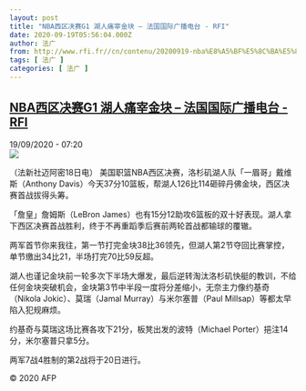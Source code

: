 ```yaml
---
layout: post
title: "NBA西区决赛G1 湖人痛宰金块 – 法国国际广播电台 - RFI"
date: 2020-09-19T05:56:04.000Z
author: 法广
from: http://www.rfi.fr//cn/contenu/20200919-nba%E8%A5%BF%E5%8C%BA%E5%86%B3%E8%B5%9Bg1-%E6%B9%96%E4%BA%BA%E7%97%9B%E5%AE%B0%E9%87%91%E5%9D%97
tags: [ 法广 ]
categories: [ 法广 ]
---
```

<!--1600494964000-->
[NBA西区决赛G1 湖人痛宰金块 – 法国国际广播电台 - RFI](http://www.rfi.fr//cn/contenu/20200919-nba%E8%A5%BF%E5%8C%BA%E5%86%B3%E8%B5%9Bg1-%E6%B9%96%E4%BA%BA%E7%97%9B%E5%AE%B0%E9%87%91%E5%9D%97)
------

<div>
<div>19/09/2020 - 07:20</div><img src="https://s.rfi.fr/media/display/c71eacce-fa3a-11ea-9d7c-005056a98db9/w:310/p:16x9/spo0002b.200919132001.jpg"><div class="t-content__body u-clearfix">            <p>（法新社迈阿密18日电）    美国职篮NBA西区决赛，洛杉矶湖人队「一眉哥」戴维斯（Anthony Davis）今天37分10篮板，帮湖人126比114砸碎丹佛金块，西区决赛首战拔得头筹。</p><p>    「詹皇」詹姆斯（LeBron James）也有15分12助攻6篮板的双十好表现。湖人拿下西区决赛首战胜利，终于不再重蹈季后赛前两轮首战都输球的覆辙。</p><p>    两军首节你来我往，第一节打完金块38比36领先，但湖人第2节夺回比赛掌控，单节缴出34比21，半场打完70比59反超。</p><p>    湖人也谨记金块前一轮多次下半场大爆发，最后逆转淘汰洛杉矶快艇的教训，不给任何金块突破机会，金块第3节中半段一度将分差缩小，无奈主力像约基奇（Nikola Jokic）、莫瑞（Jamal Murray）与米尔塞普（Paul Millsap）等都太早陷入犯规麻烦。</p><p>    约基奇与莫瑞这场比赛各攻下21分，板凳出发的波特（Michael Porter）挹注14分，米尔塞普只拿5分。</p><p>    两军7战4胜制的第2战将于20日进行。</p>            <p class="t-copyright">© 2020 AFP</p>        </div>
</div>

